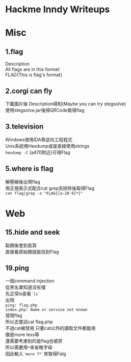# Hackme Inndy Writeups
# Misc
## 1.flag
Description<br>
All flags are in this format:<br>
FLAG{This is flag's format}<br>

## 2.corgi can fly
下載圖片後 Description得知(Maybe you can try stegsolve)<br>
使用stegsolve.jar後掃QRCode取得flag<br>

## 3.television
Windows使用IDA等逆向工程程式<br>
Unix系統用Hexdump或是直接使用strings<br>
`hexdump -C` (a470附近)可得Flag<br>

## 5.where is flag
解壓縮後出現flag<br>
用正規表示式配合cat grep去排除後取得Flag<br>
`cat flag|grep -o "FLAG{[a-Z0-9]*}"`<br>

# Web
## 15.hide and seek
點開後會到首頁<br>
直接看原始碼就能找到Flag<br>

## 19.ping
一個command injection<br>
從黑名單知道沒有擋`` ` ``<br>
先正常ls查看`` `ls` ``<br>
出現<br>
`ping: flag.php`<br>
`index.php: Name or service not known`<br>
發現flag<br>
所以去嘗試cat flag.php<br>
不過cat被禁用 只要cat以外的讀取文件都能用<br>
像是more less等<br>
還需要考慮到的是flag也被禁<br>
所以需要用`` * ``來省略字母<br>
因此輸入`` `more f*` ``來取得Falg<br>

